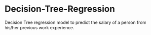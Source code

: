 # Decision-Tree-Regression
Decision Tree regression model to predict the salary of a person from his/her previous work experience.
